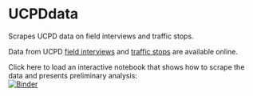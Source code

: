 # UCPDdata
Scrapes UCPD data on field interviews and traffic stops.

Data from UCPD [field interviews](https://incidentreports.uchicago.edu/fieldInterviewsArchive.php) and [traffic stops](https://incidentreports.uchicago.edu/trafficStopsArchive.php) are available online.

Click here to load an interactive notebook that shows how to scrape the data and presents preliminary analysis:  
[![Binder](https://mybinder.org/badge_logo.svg)](https://mybinder.org/v2/gh/nomadj1s/UCPDdata/master?filepath=get_UCPD_data.ipynb)
